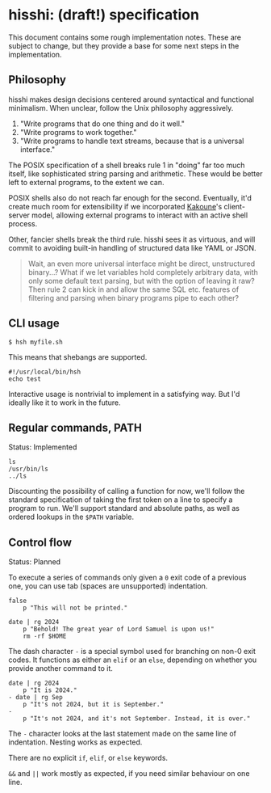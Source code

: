 # hisshi: (draft!) specification
This document contains some rough implementation notes. These are
subject to change, but they provide a base for some next steps in the
implementation.

## Philosophy
hisshi makes design decisions centered around syntactical and functional
minimalism. When unclear, follow the Unix philosophy aggressively.

1. "Write programs that do one thing and do it well."
2. "Write programs to work together."
3. "Write programs to handle text streams, because that is a universal
interface."

The POSIX specification of a shell breaks rule 1 in "doing" far too much
itself, like sophisticated string parsing and arithmetic. These would be better
left to external programs, to the extent we can.

POSIX shells also do not reach far enough for the second. Eventually, it'd
create much room for extensibility if we incorporated
[Kakoune](https://github.com/mawww/kakoune)'s client-server model, allowing
external programs to interact with an active shell process.

Other, fancier shells break the third rule. hisshi sees it as virtuous, and
will commit to avoiding built-in handling of structured data like YAML or JSON.

> Wait, an even more universal interface might be direct, unstructured
binary...? What if we let variables hold completely arbitrary data, with only
some default text parsing, but with the option of leaving it raw? Then rule 2
can kick in and allow the same SQL etc. features of filtering and parsing when
binary programs pipe to each other?

## CLI usage
```
$ hsh myfile.sh
```

This means that shebangs are supported.

```
#!/usr/local/bin/hsh
echo test
```

Interactive usage is nontrivial to implement in a satisfying way. But I'd
ideally like it to work in the future.

## Regular commands, PATH
Status: Implemented

```
ls
/usr/bin/ls
../ls
```

Discounting the possibility of calling a function for now, we'll follow the
standard specification of taking the first token on a line to specify a program
to run. We'll support standard and absolute paths, as well as ordered lookups in
the `$PATH` variable.

## Control flow
Status: Planned

To execute a series of commands only given a `0` exit code of a previous one,
you can use tab (spaces are unsupported) indentation.

```
false
	p "This will not be printed."

date | rg 2024
	p "Behold! The great year of Lord Samuel is upon us!"
	rm -rf $HOME
```

The dash character `-` is a special symbol used for branching on non-0 exit
codes. It functions as either an `elif` or an `else`, depending on whether you
provide another command to it.

```
date | rg 2024
	p "It is 2024."
- date | rg Sep
	p "It's not 2024, but it is September."
-
	p "It's not 2024, and it's not September. Instead, it is over."
```

The `-` character looks at the last statement made on the same line of
indentation. Nesting works as expected.

There are no explicit `if`, `elif`, or `else` keywords.

`&&` and `||` work mostly as expected, if you need similar behaviour on one
line.
